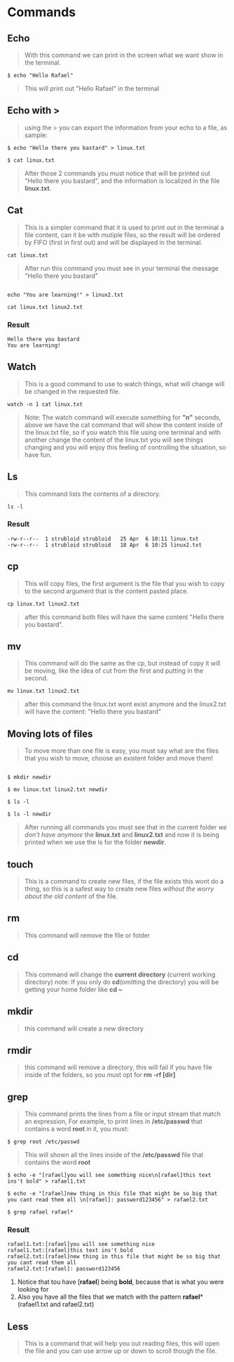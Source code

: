 # Commands

## Echo
> With this command we can print in the screen what we want show in the terminal.

```
$ echo "Hello Rafael"
```
> This will print out "Hello Rafael" in the terminal

## Echo with >
> using the > you can export the information from your echo to a file, as sample:

```
$ echo "Hello there you bastard" > linux.txt

$ cat linux.txt

```
> After those 2 commands you must  notice that will be printed out "Hello there you bastard", and the information is localized in the file **linux.txt**.

## Cat
> This is a simpler command that it is used to print out in the terminal a file content, can it be with mutiple files, so the result will be ordered by FIFO (first in first out) and will be displayed in the terminal.

```
cat linux.txt

``` 
> After run this command you must see in your terminal the message "Hello there you bastard"

```

echo "You are learning!" > linux2.txt

cat linux.txt linux2.txt

``` 
### Result
```
Hello there you bastard
You are learning!
```

## Watch
> This is a good command to use to watch things, what will change will be changed in the requested file.

```
watch -n 1 cat linux.txt

```
> Note: The watch command will execute something for **"n"** seconds, above we have the cat command that will show the content inside of the linux.txt file, so if you watch this file using one terminal and with another change the content of the linux.txt you will see things changing and you will enjoy this feeling of controlling the situation, so have fun.

## Ls 
> This command lists the contents of a directory.

```
ls -l
```
### Result
```
-rw-r--r--  1 strubloid strubloid   25 Apr  6 10:11 linux.txt
-rw-r--r--  1 strubloid strubloid   18 Apr  6 10:25 linux2.txt
```

## cp
> This will copy files, the first argument is the file that you wish to copy to the second argument that is the content pasted place.
```
cp linux.txt linux2.txt
```
> after this command both files will have the same content "Hello there you bastard".

## mv
> This command will do the same as the cp, but instead of copy it will be moving, like the idea of cut from the first and putting in the second.
```
mv linux.txt linux2.txt
```
> after this command the linux.txt wont exist anymore and the linux2.txt will have the content: "Hello there you bastard"

## Moving lots of files
> To move more than one file is easy, you must say what are the files that you wish to move, choose an existent folder and move them!
```

$ mkdir newdir

$ mv linux.txt linux2.txt newdir

$ ls -l

$ ls -l newdir

```
> After running all commands you must see that in the current folder *we don't have anymore* the **linux.txt** and **linux2.txt** and now it is being printed when we use the ls for the folder **newdir**.

## touch 
> This is a command to create new files, if the file exists this wont do a thing, so this is a safest way to create new files *without the worry about the old content* of the file.

## rm
> This command will remove the file or folder

## cd
> This command will change the **current directory** (current working directory)
> note: If you only do **cd**(omitting the directory) you will be getting your home folder like **cd ~**

## mkdir
> this command will create a new directory

## rmdir 
> this command will remove a directory, this will fail if you have file inside of the folders, so you must opt for **rm -rf [dir]**


## grep
> This command prints the lines from a file or input stream that match an expression, For example, to print lines in **/etc/passwd** that contains a word **root** in it, you must:

```
$ grep root /etc/passwd
```
> This will shown all the lines inside of the **/etc/passwd** file that contains the word **root**
```
$ echo -e "[rafael]you will see something nice\n[rafael]this text ins't bold" > rafael1.txt

$ echo -e "[rafael]new thing in this file that might be so big that you cant read them all \n[rafael]: password123456" > rafael2.txt

$ grep rafael rafael*
```
### Result
```
rafael1.txt:[rafael]you will see something nice
rafael1.txt:[rafael]this text ins't bold
rafael2.txt:[rafael]new thing in this file that might be so big that you cant read them all 
rafael2.txt:[rafael]: password123456
```
1. Notice that tou have [**rafael**] being **bold**, because that is what you were looking for
2. Also you have all the files that we match with the pattern **rafael**\* (rafael1.txt and rafael2.txt)

## Less
> This is a command that will help you out reading files, this will open the file and you can use arrow up or down to scroll though the file.












